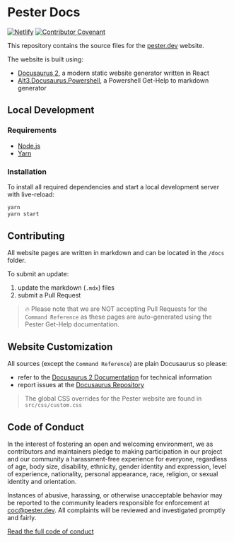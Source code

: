 # Pester Docs

[![Netlify](https://img.shields.io/netlify/40fe79e6-b973-4855-b0c7-f1ab101d1f0f?label=Netlify&style=flat-square)](https://app.netlify.com/sites/pester-docs/deploys/40fe79e6-b973-4855-b0c7-f1ab101d1f0f)
[![Contributor Covenant](https://img.shields.io/badge/Contributor%20Covenant-v2.0%20adopted-ff69b4.svg?style=flat-square)](https://www.contributor-covenant.org/version/2/0/code_of_conduct)

This repository contains the source files for the [pester.dev](https://pester.dev) website.

The website is built using:

- [Docusaurus 2](https://v2.docusaurus.io/), a modern static website generator written in React
- [Alt3.Docusaurus.Powershell](https://docusaurus-powershell.netlify.com/), a Powershell Get-Help to markdown generator

## Local Development

### Requirements

- [Node.js](https://nodejs.org/en/download/)
- [Yarn](https://yarnpkg.com/en/)

### Installation

To install all required dependencies and start a local development server with live-reload:

```bash
yarn
yarn start
```

## Contributing

All website pages are written in markdown and can be located in the `/docs` folder.

To submit an update:

1. update the markdown (`.mdx`) files
2. submit a Pull Request

> 🔥 Please note that we are NOT accepting Pull Requests for the `Command Reference`
> as these pages are auto-generated using the Pester Get-Help documentation.

## Website Customization

All sources (except the `Command Reference`) are plain Docusaurus so
please:

- refer to the [Docusaurus 2 Documentation](https://v2.docusaurus.io/) for technical information
- report issues at the [Docusaurus Repository](https://github.com/facebook/docusaurus/issues)

> The global CSS overrides for the Pester website are found in `src/css/custom.css`

## Code of Conduct

In the interest of fostering an open and welcoming environment, we as
contributors and maintainers pledge to making participation in our project and
our community a harassment-free experience for everyone, regardless of age, body
size, disability, ethnicity, gender identity and expression, level of
experience, nationality, personal appearance, race, religion, or sexual identity
and orientation.

Instances of abusive, harassing, or otherwise unacceptable behavior may be reported to the community leaders responsible for enforcement at coc@pester.dev. All complaints will be reviewed and investigated promptly and fairly.

[Read the full code of conduct](code_of_conduct.md)
